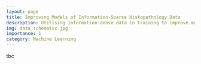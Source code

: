 ```yaml
---
layout: page
title: Improving Models of Information-Sparse Histopathology Data
description: Utilising information-dense data in training to improve models of information-sparse data
img: data_schematic.jpg
importance: 1
category: Machine Learning
---
```


tbc
